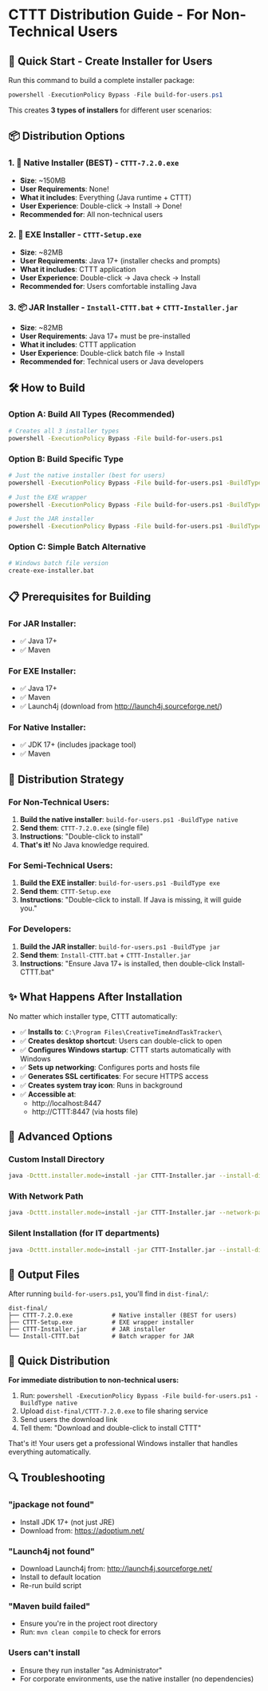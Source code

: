 # CTTT Distribution Guide - For Non-Technical Users

## 🎯 Quick Start - Create Installer for Users

Run this command to build a complete installer package:

```powershell
powershell -ExecutionPolicy Bypass -File build-for-users.ps1
```

This creates **3 types of installers** for different user scenarios:

## 📦 Distribution Options

### 1. 💎 **Native Installer (BEST)** - `CTTT-7.2.0.exe`
- **Size**: ~150MB
- **User Requirements**: None!
- **What it includes**: Everything (Java runtime + CTTT)
- **User Experience**: Double-click → Install → Done!
- **Recommended for**: All non-technical users

### 2. 🚀 **EXE Installer** - `CTTT-Setup.exe`
- **Size**: ~82MB
- **User Requirements**: Java 17+ (installer checks and prompts)
- **What it includes**: CTTT application
- **User Experience**: Double-click → Java check → Install
- **Recommended for**: Users comfortable installing Java

### 3. 📦 **JAR Installer** - `Install-CTTT.bat` + `CTTT-Installer.jar`
- **Size**: ~82MB
- **User Requirements**: Java 17+ must be pre-installed
- **What it includes**: CTTT application
- **User Experience**: Double-click batch file → Install
- **Recommended for**: Technical users or Java developers

## 🛠️ How to Build

### Option A: Build All Types (Recommended)
```bash
# Creates all 3 installer types
powershell -ExecutionPolicy Bypass -File build-for-users.ps1
```

### Option B: Build Specific Type
```bash
# Just the native installer (best for users)
powershell -ExecutionPolicy Bypass -File build-for-users.ps1 -BuildType native

# Just the EXE wrapper
powershell -ExecutionPolicy Bypass -File build-for-users.ps1 -BuildType exe

# Just the JAR installer
powershell -ExecutionPolicy Bypass -File build-for-users.ps1 -BuildType jar
```

### Option C: Simple Batch Alternative
```bash
# Windows batch file version
create-exe-installer.bat
```

## 📋 Prerequisites for Building

### For JAR Installer:
- ✅ Java 17+
- ✅ Maven

### For EXE Installer:
- ✅ Java 17+
- ✅ Maven
- ✅ Launch4j (download from http://launch4j.sourceforge.net/)

### For Native Installer:
- ✅ JDK 17+ (includes jpackage tool)
- ✅ Maven

## 🎯 Distribution Strategy

### For Non-Technical Users:
1. **Build the native installer**: `build-for-users.ps1 -BuildType native`
2. **Send them**: `CTTT-7.2.0.exe` (single file)
3. **Instructions**: "Double-click to install"
4. **That's it!** No Java knowledge required.

### For Semi-Technical Users:
1. **Build the EXE installer**: `build-for-users.ps1 -BuildType exe`
2. **Send them**: `CTTT-Setup.exe`
3. **Instructions**: "Double-click to install. If Java is missing, it will guide you."

### For Developers:
1. **Build the JAR installer**: `build-for-users.ps1 -BuildType jar`
2. **Send them**: `Install-CTTT.bat` + `CTTT-Installer.jar`
3. **Instructions**: "Ensure Java 17+ is installed, then double-click Install-CTTT.bat"

## ✨ What Happens After Installation

No matter which installer type, CTTT automatically:

- ✅ **Installs to**: `C:\Program Files\CreativeTimeAndTaskTracker\`
- ✅ **Creates desktop shortcut**: Users can double-click to open
- ✅ **Configures Windows startup**: CTTT starts automatically with Windows
- ✅ **Sets up networking**: Configures ports and hosts file
- ✅ **Generates SSL certificates**: For secure HTTPS access
- ✅ **Creates system tray icon**: Runs in background
- ✅ **Accessible at**:
  - http://localhost:8447
  - http://CTTT:8447 (via hosts file)

## 🔧 Advanced Options

### Custom Install Directory
```bash
java -Dcttt.installer.mode=install -jar CTTT-Installer.jar --install-dir "D:\MyApps\CTTT"
```

### With Network Path
```bash
java -Dcttt.installer.mode=install -jar CTTT-Installer.jar --network-path "\\server\shared\CTTT"
```

### Silent Installation (for IT departments)
```bash
java -Dcttt.installer.mode=install -jar CTTT-Installer.jar --install-dir "C:\CTTT" --silent
```

## 📁 Output Files

After running `build-for-users.ps1`, you'll find in `dist-final/`:

```
dist-final/
├── CTTT-7.2.0.exe           # Native installer (BEST for users)
├── CTTT-Setup.exe           # EXE wrapper installer
├── CTTT-Installer.jar       # JAR installer
└── Install-CTTT.bat         # Batch wrapper for JAR
```

## 🚀 Quick Distribution

**For immediate distribution to non-technical users:**

1. Run: `powershell -ExecutionPolicy Bypass -File build-for-users.ps1 -BuildType native`
2. Upload `dist-final/CTTT-7.2.0.exe` to file sharing service
3. Send users the download link
4. Tell them: "Download and double-click to install CTTT"

That's it! Your users get a professional Windows installer that handles everything automatically.

## 🔍 Troubleshooting

### "jpackage not found"
- Install JDK 17+ (not just JRE)
- Download from: https://adoptium.net/

### "Launch4j not found"
- Download Launch4j from: http://launch4j.sourceforge.net/
- Install to default location
- Re-run build script

### "Maven build failed"
- Ensure you're in the project root directory
- Run: `mvn clean compile` to check for errors

### Users can't install
- Ensure they run installer "as Administrator"
- For corporate environments, use the native installer (no dependencies)